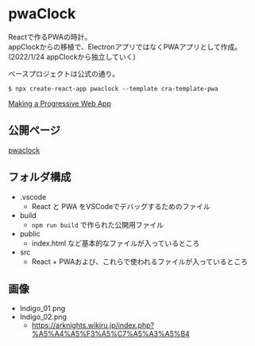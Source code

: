 # pwaClock
Reactで作るPWAの時計。\
appClockからの移植で、ElectronアプリではなくPWAアプリとして作成。\
(2022/1/24 appClockから独立していく)

ベースプロジェクトは公式の通り。

```
$ npx create-react-app pwaclock --template cra-template-pwa
```

[Making a Progressive Web App](https://create-react-app.dev/docs/making-a-progressive-web-app/)

## 公開ページ
[pwaclock](https://tsu-kunn.github.io/pwaclock/)

## フォルダ構成
- .vscode
  - React と PWA をVSCodeでデバッグするためのファイル
- build
  - `npm run build` で作られた公開用ファイル
- public
  - index.html など基本的なファイルが入っているところ
- src
  - React + PWAおよび、これらで使われるファイルが入っているところ

## 画像
- Indigo_01.png
- Indigo_02.png
  - https://arknights.wikiru.jp/index.php?%A5%A4%A5%F3%A5%C7%A5%A3%A5%B4

